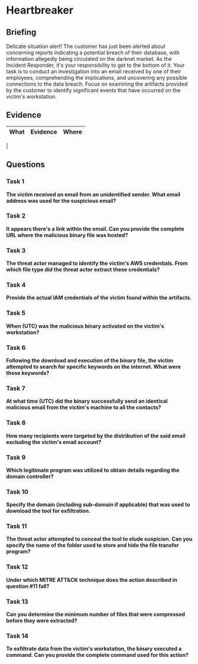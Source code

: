 # Heartbreaker

## Briefing
Delicate situation alert! The customer has just been alerted about concerning reports indicating a potential breach of their database, with information allegedly being circulated on the darknet market. As the Incident Responder, it's your responsibility to get to the bottom of it. Your task is to conduct an investigation into an email received by one of their employees, comprehending the implications, and uncovering any possible connections to the data breach. Focus on examining the artifacts provided by the customer to identify significant events that have occurred on the victim's workstation.

## Evidence

| What | Evidence | Where |
|------|----------|-------|
|

## Questions

### Task 1
**The victim received an email from an unidentified sender. What email address was used for the suspicious email?**

### Task 2
**It appears there's a link within the email. Can you provide the complete URL where the malicious binary file was hosted?**

### Task 3
**The threat actor managed to identify the victim's AWS credentials. From which file type did the threat actor extract these credentials?**

### Task 4
**Provide the actual IAM credentials of the victim found within the artifacts.**

### Task 5
**When (UTC) was the malicious binary activated on the victim's workstation?**

### Task 6
**Following the download and execution of the binary file, the victim attempted to search for specific keywords on the internet. What were those keywords?**

### Task 7
**At what time (UTC) did the binary successfully send an identical malicious email from the victim's machine to all the contacts?**

### Task 8
**How many recipients were targeted by the distribution of the said email excluding the victim's email account?**

### Task 9
**Which legitimate program was utilized to obtain details regarding the domain controller?**

### Task 10
**Specify the domain (including sub-domain if applicable) that was used to download the tool for exfiltration.**

### Task 11
**The threat actor attempted to conceal the tool to elude suspicion. Can you specify the name of the folder used to store and hide the file transfer program?**

### Task 12
**Under which MITRE ATT&CK technique does the action described in question #11 fall?**

### Task 13
**Can you determine the minimum number of files that were compressed before they were extracted?**

### Task 14
**To exfiltrate data from the victim's workstation, the binary executed a command. Can you provide the complete command used for this action?**